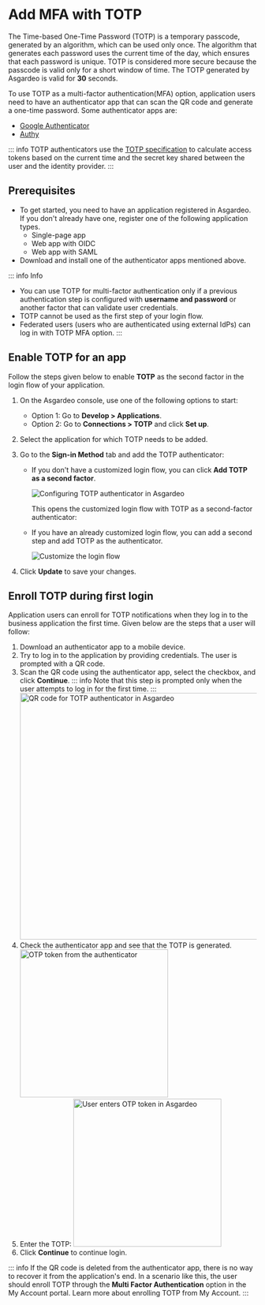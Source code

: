 # Add MFA with TOTP

The Time-based One-Time Password (TOTP) is a temporary passcode, generated by an algorithm, which can be used only once. The algorithm that generates each password uses the current time of the day, which ensures that each password is unique.
TOTP is considered more secure because the passcode is valid only for a short window of time. The TOTP generated by Asgardeo is valid for **30** seconds.

To use TOTP as a multi-factor authentication(MFA) option, application users need to have an authenticator app that can scan the QR code and generate a one-time password. Some authenticator apps are:
- [Google Authenticator](https://play.google.com/store/apps/details?id=com.google.android.apps.authenticator2)
- [Authy](https://play.google.com/store/apps/details?id=com.authy.authy)

::: info
TOTP authenticators use the [TOTP specification](https://datatracker.ietf.org/doc/html/rfc6238) to calculate access tokens based on the current time and the secret key shared between the user and the identity provider.
:::

## Prerequisites
-   To get started, you need to have an application registered in Asgardeo. If you don't already have one, register one of the following application types.
    -   <a :href="$withBase('/guides/applications/register-single-page-app/')">Single-page app</a>
    -   <a :href="$withBase('/guides/applications/register-oidc-web-app/')">Web app with OIDC</a>
    -   <a :href="$withBase('/guides/applications/register-saml-web-app/')">Web app with SAML</a>
-   Download and install one of the authenticator apps mentioned above.

::: info Info
 - You can use TOTP for multi-factor authentication only if a previous authentication step is configured with **username and password** or another factor that can validate user credentials.
 - TOTP cannot be used as the first step of your login flow.
 - Federated users (users who are authenticated using external IdPs) can log in with TOTP MFA option.
:::

## Enable TOTP for an app

Follow the steps given below to enable **TOTP** as the second factor in the login flow of your application. 

1. On the Asgardeo console, use one of the following options to start:
    - Option 1: Go to **Develop > Applications**.
    - Option 2: Go to **Connections > TOTP** and click **Set up**.
2. Select the application for which TOTP needs to be added.
3. Go to the **Sign-in Method** tab and add the TOTP authenticator:

    - If you don't have a customized login flow, you can click **Add TOTP as a second factor**. 

      <img :src="$withBase('/assets/img/guides/mfa/totp/add-totp-authenticator.png')" alt="Configuring TOTP authenticator in Asgardeo">
    
      This opens the customized login flow with TOTP as a second-factor authenticator:
    
    - If you have an already customized login flow, you can add a second step and add TOTP as the authenticator.

      <img :src="$withBase('/assets/img/guides/mfa/totp/view-totp-authenticator.png')" alt="Customize the login flow">

5. Click **Update** to save your changes.

## Enroll TOTP during first login 

Application users can enroll for TOTP notifications when they log in to the business application the first time. Given below are the steps that a user will follow:

1. Download an authenticator app to a mobile device.
2. Try to log in to the application by providing credentials. The user is prompted with a QR code.
3. Scan the QR code using the authenticator app, select the checkbox, and click **Continue**. 
    ::: info
    Note that this step is prompted only when the user attempts to log in for the first time.
    :::
    <img :src="$withBase('/assets/img/guides/mfa/totp/scan-qr-code-totp.png')" alt="QR code for TOTP authenticator in Asgardeo" width="500">
4. Check the authenticator app and see that the TOTP is generated.
    <img :src="$withBase('/assets/img/guides/mfa/totp/google-authenticator.png')" alt="OTP token from the authenticator" width="300">
5. Enter the TOTP:
    <img :src="$withBase('/assets/img/guides/mfa/totp/enter-otp-token.png')" alt="User enters OTP token in Asgardeo" width="300">
6. Click **Continue** to continue login.

::: info
If the QR code is deleted from the authenticator app, there is no way to recover it from the application's end. In a scenario like this, the user should enroll TOTP through the <b>Multi Factor Authentication</b> option in the My Account portal. Learn more about <a :href="$withBase('/guides/user-self-service/enable-totp/')">enrolling TOTP from My Account</a>.
:::